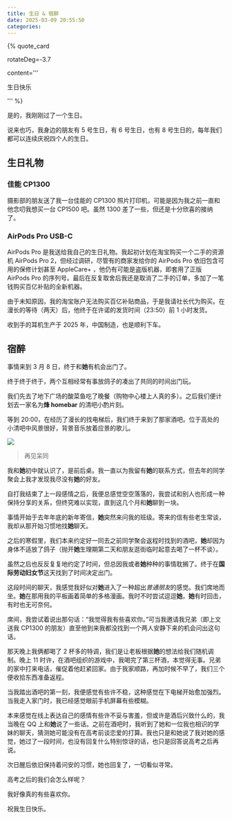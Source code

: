 ```yaml
---
title: 生日 & 宿醉
date: 2025-03-09 20:55:50
categories:
---
```


{% quote_card

rotateDeg=-3.7

content='''

<p>生日快乐</p>
'''
%}

是的，我刚刚过了一个生日。

说来也巧，我身边的朋友有 5 号生日，有 6 号生日，也有 8 号生日的，每年我们都可以连续庆祝四个人的生日。

## 生日礼物

### 佳能 CP1300

摄影部的朋友送了我一台佳能的 CP1300 照片打印机，可能是因为我之前一直和他念叨我想买一台 CP1500 吧。虽然 1300 差了一些，但还是十分欣喜的接纳了。

### AirPods Pro USB-C

AirPods Pro 是我送给我自己的生日礼物。我起初计划在淘宝购买一个二手的资源机 AirPods Pro 2，但经过调研，尽管有的商家发给你的 AirPods Pro 依旧包含可用的保修计划甚至 AppleCare+ ，他仍有可能是盗版机器，即套用了正版 AirPods Pro 的序列号。最后在反复取舍后我还是取消了二手的订单，多加了一笔钱购买百亿补贴的全新机器。

由于未知原因，我的淘宝账户无法购买百亿补贴商品，于是我请社长代为购买。在漫长的等待（两天）后，他终于在许诺的发货时间（23:50）前 1 小时发货。

收到手的耳机生产于 2025 年，中国制造，也是顺利下车。

## 宿醉

事情来到 3 月 8 日，终于和**她**有机会出门了。

终于终于终于，两个互相经常有事放鸽子的凑出了共同的时间出门玩。

我们先去了地下广场的酸菜鱼吃了晚餐（购物中心楼上人真的多）。之后我们便计划去一家名为**烽 homebar** 的清吧小酌片刻。

等到 20:00，在经历了漫长的找电梯后，我们终于来到了那家酒吧。位于高处的小清吧中风景很好，背景音乐放着应景的歌儿。

![](./bar.webp)

> 再见呆同

我和**她**初中就认识了，是前后桌。我一直以为我留有**她**的联系方式，但去年的同学聚会上我才发现我尽没有**她**的好友。

自打我结束了上一段感情之后，我便总感觉空空落落的，我尝试和别人也形成一种保持分享的关系，但终究难以实现，直到这几个月和**她**聊到一块。

事情开始于去年年底的新年寄信，**她**突然来问我的班级。寄来的信有些老生常谈，我却从那开始习惯地找**她**聊天。

之后的寒假里，我们本来约定好一同去之前同学聚会返程时找到的酒吧，**她**却因为身体不适放了鸽子（抛开**她**生理期第二天和朋友逛街临时起意去喝了一杯不谈）。

虽然之后也反反复复地约定了时间，但总因我或者**她**种种的事情耽搁了。终于在**国际劳动妇女节**这天找到了时间决定出门。

这段时间的聊天，我感觉我好似对**她**进入了一种超出*普通朋友*的感觉。我们席地而坐。**她**在那用我的平板画着简单的多格漫画。我时不时尝试逗逗**她**，**她**有时回击，有时也无可奈何。

席间，我尝试着说出那句话：“我觉得我有些喜欢你。”可当我邀请我兄弟（即上文送我 CP1300 的朋友）直至他到来我都没找到一个两人安静下来的机会问出这句话。

那天晚上我俩都喝了 2 杯多的特调，我们是让老板根据**她**的想法给我们随机调制。晚上 11 时许，在酒吧组织的游戏中，我喝完了第三杯酒，本觉得无事。兄弟的家中打来电话，催促着他赶紧回家。由于我家顺路，再加时候不早了，我们三个便收拾东西准备返程。

当我踏出酒吧的第一刻，我便感觉有些许不稳，这种感觉在下电梯开始愈加强烈。当我走入家门时，我已经感觉眼前手机屏幕有些模糊。

本来感觉在线上表达自己的感情有些许不妥与害羞，但或许是酒后兴致什么的，我当晚在 QQ 上和**她**说了一些话。之前在酒吧时，我听到了她和一位我也相识的学妹的聊天，猜测她可能没有在高考前谈恋爱的打算。我也只是和她说了我对她的感觉，她过了一段时间，也没有回复什么特别惊讶的话，也只是回答说高考之后再说。

次日醒后依旧保持着问安的习惯，她也回复了，一切看似寻常。

高考之后的我们会怎么样呢？

我好像真的有些喜欢你。

祝我生日快乐。
